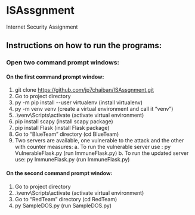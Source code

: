# ISAssgnment
Internet Security Assignment

## **Instructions on how to run the programs:**

### Open two command prompt windows:

#### On the first command prompt window:
1.	git clone https://github.com/jp7chaiban/ISAssgnment.git
2.	Go to project directory
3.	py -m pip install --user virtualenv (install virtualenv)
4.	py -m venv venv (create a virtual environment and call it “venv”)
5.	.\venv\Scripts\activate (activate virtual environment)
6.	pip install scapy (install scapy package)
7.	pip install Flask (install Flask package)
8.	Go to “BlueTeam” directory (cd BlueTeam)
9.	Two servers are available, one vulnerable to the attack and the other with counter measures:
    a. To run the vulnerable server use : py VulnerableFlask.py (run ImmuneFlask.py)
    b. To run the updated server use: py ImmuneFlask.py (run ImmuneFlask.py)

#### On the second command prompt window:
1.	Go to project directory
2.	.\venv\Scripts\activate (activate virtual environment)
3.	Go to “RedTeam” directory (cd RedTeam)
4.	py SampleDOS.py (run SampleDOS.py)
